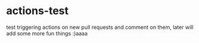 # actions-test

test triggering actions on new pull requests and comment on them, later will add some more fun things :)aaaa
